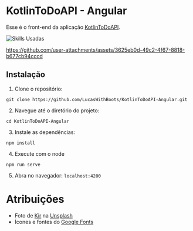 # KotlinToDoAPI - Angular

Esse é o front-end da aplicação [KotlinToDoAPI](https://github.com/LucasWithBoots/KotlinToDoAPI).

![Skills Usadas](https://skillicons.dev/icons?i=angular,typescript,sass,idea)

https://github.com/user-attachments/assets/3625eb0d-49c2-4f67-8818-b677cb94cccd

## Instalação

1. Clone o repositório:

```
git clone https://github.com/LucasWithBoots/KotlinToDoAPI-Angular.git
```

2. Navegue até o diretório do projeto:

```
cd KotlinToDoAPI-Angular
```

3. Instale as dependências:

```
npm install
```

4. Execute com o node

```
npm run serve
```

5. Abra no navegador: `localhost:4200`

# Atribuições

- Foto de <a href="https://unsplash.com/pt-br/@kirrender?utm_content=creditCopyText&utm_medium=referral&utm_source=unsplash">Kir</a> na <a href="https://unsplash.com/pt-br/fotografias/uma-foto-em-preto-e-branco-de-algumas-rochas-ufod2uFjkTI?utm_content=creditCopyText&utm_medium=referral&utm_source=unsplash">Unsplash</a>
- Ícones e fontes do [Google Fonts](https://fonts.google.com)
